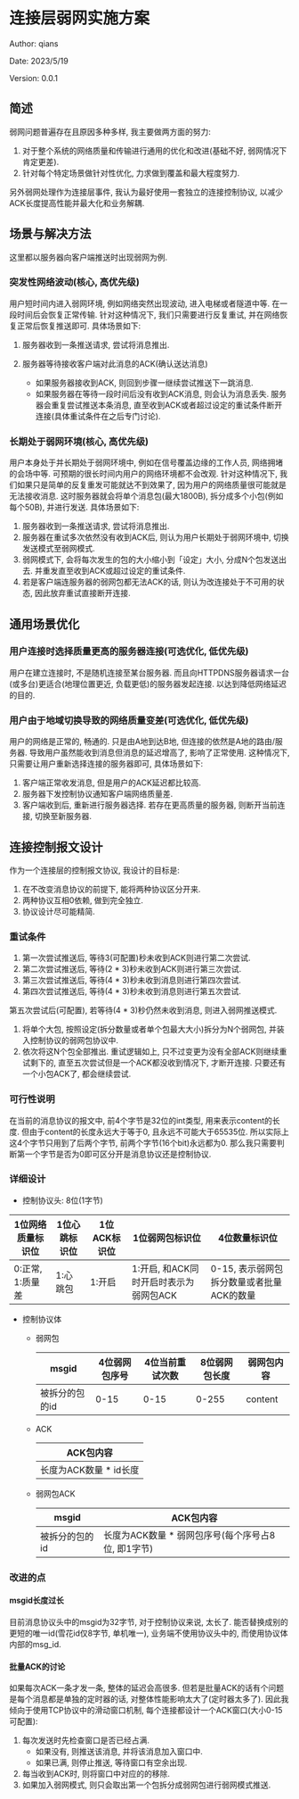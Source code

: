 # 连接层弱网实施方案

Author: qians

Date: 2023/5/19

Version: 0.0.1

## 简述

弱网问题普遍存在且原因多种多样, 我主要做两方面的努力:

1. 对于整个系统的网络质量和传输进行通用的优化和改进(基础不好, 弱网情况下肯定更差).
2. 针对每个特定场景做针对性优化, 力求做到覆盖和最大程度努力.

另外弱网处理作为连接层事件, 我认为最好使用一套独立的连接控制协议, 以减少ACK长度提高性能并最大化和业务解耦.

## 场景与解决方法

这里都以服务器向客户端推送时出现弱网为例.

### 突发性网络波动(核心, 高优先级)

用户短时间内进入弱网环境, 例如网络突然出现波动, 进入电梯或者隧道中等. 在一段时间后会恢复正常传输.
针对这种情况下, 我们只需要进行反复重试, 并在网络恢复正常后恢复推送即可.
具体场景如下:

1. 服务器收到一条推送请求, 尝试将消息推出.
2. 服务器等待接收客户端对此消息的ACK(确认送达消息)

   - 如果服务器接收到ACK, 则回到步骤一继续尝试推送下一跳消息.
   - 如果服务器在等待一段时间后没有收到ACK消息, 则会认为消息丢失. 服务器会重复尝试推送本条消息, 直至收到ACK或者超过设定的重试条件断开连接(具体重试条件在之后专门讨论).

### 长期处于弱网环境(核心, 高优先级)

用户本身处于并长期处于弱网环境中, 例如在信号覆盖边缘的工作人员, 网络拥堵的会场中等. 可预期的很长时间内用户的网络环境都不会改观.
针对这种情况下, 我们如果只是简单的反复重发可能就达不到效果了, 因为用户的网络质量很可能就是无法接收消息.
这时服务器就会将单个消息包(最大1800B), 拆分成多个小包(例如每个50B), 并进行发送.
具体场景如下:

1. 服务器收到一条推送请求, 尝试将消息推出.
2. 服务器在重试多次依然没有收到ACK后, 则认为用户长期处于弱网环境中, 切换发送模式至弱网模式.
3. 弱网模式下, 会将每次发生的包的大小缩小到「设定」大小, 分成N个包发送出去. 并重发直至收到ACK或超过设定的重试条件.
4. 若是客户端连服务器的弱网包都无法ACK的话, 则认为改连接处于不可用的状态, 因此放弃重试直接断开连接.

## 通用场景优化

### 用户连接时选择质量更高的服务器连接(可选优化, 低优先级)

用户在建立连接时, 不是随机连接至某台服务器. 而且向HTTPDNS服务器请求一台(或多台)更适合(地理位置更近, 负载更低)的服务器发起连接. 以达到降低网络延迟的目的.

### 用户由于地域切换导致的网络质量变差(可选优化, 低优先级)

用户的网络是正常的, 畅通的. 只是由A地到达B地, 但连接的依然是A地的路由/服务器. 导致用户虽然能收到消息但消息的延迟增高了, 影响了正常使用.
这种情况下, 只需要让用户重新选择连接的服务器即可, 具体场景如下:

1. 客户端正常收发消息, 但是用户的ACK延迟都比较高.
2. 服务器下发控制协议通知客户端网络质量差.
3. 客户端收到后, 重新进行服务器选择. 若存在更高质量的服务器, 则断开当前连接, 切换至新服务器.

## 连接控制报文设计

作为一个连接层的控制报文协议, 我设计的目标是:

1. 在不改变消息协议的前提下, 能将两种协议区分开来.
2. 两种协议互相0依赖, 做到完全独立.
3. 协议设计尽可能精简.

### 重试条件

1. 第一次尝试推送后, 等待3(可配置)秒未收到ACK则进行第二次尝试.
2. 第二次尝试推送后, 等待(2 * 3)秒未收到ACK则进行第三次尝试.
3. 第三次尝试推送后, 等待(4 * 3)秒未收到消息则进行第四次尝试.
4. 第四次尝试推送后, 等待(4 * 3)秒未收到消息则进行第五次尝试.

第五次尝试后(可配置), 若等待(4 * 3)秒仍然未收到消息, 则进入弱网推送模式.

1. 将单个大包, 按照设定(拆分数量或者单个包最大大小)拆分为N个弱网包, 并装入控制协议的弱网包协议中.
2. 依次将这N个包全部推出. 重试逻辑如上, 只不过变更为没有全部ACK则继续重试剩下的, 直至五次尝试但是一个ACK都没收到情况下, 才断开连接. 只要还有一个小包ACK了, 都会继续尝试.

### 可行性说明

在当前的消息协议的报文中, 前4个字节是32位的int类型, 用来表示content的长度. 但由于content的长度永远大于等于0, 且永远不可能大于65535位.
所以实际上这4个字节只用到了后两个字节, 前两个字节(16个bit)永远都为0.
那么我只需要判断第一个字节是否为0即可区分开是消息协议还是控制协议.

### 详细设计

- 控制协议头: 8位(1字节)

| 1位网络质量标识位 | 1位心跳标识位 | 1位ACK标识位 | 1位弱网包标识位                        | 4位数量标识位                             |
| ----------------- | ------------- | ------------ | -------------------------------------- | ----------------------------------------- |
| 0:正常, 1:质量差  | 1:心跳包      | 1:开启       | 1:开启, 和ACK同时开启时表示为弱网包ACK | 0-15, 表示弱网包拆分数量或者批量ACK的数量 |

- 控制协议体
  - 弱网包

    | msgid          | 4位弱网包序号 | 4位当前重试次数 | 8位弱网包长度 | 弱网包内容 |
    | -------------- | ------------- | --------------- | ------------- | ---------- |
    | 被拆分的包的id | 0-15          | 0-15            | 0-255         | content    |

  - ACK

    | ACK包内容              |
    | ---------------------- |
    | 长度为ACK数量 * id长度 |

  - 弱网包ACK

    | msgid          | ACK包内容                                          |
    | -------------- | -------------------------------------------------- |
    | 被拆分的包的id | 长度为ACK数量 * 弱网包序号(每个序号占8位, 即1字节) |

### 改进的点

#### msgid长度过长

目前消息协议头中的msgid为32字节, 对于控制协议来说, 太长了. 能否替换成别的更短的唯一id(雪花id仅8字节, 单机唯一), 业务端不使用协议头中的, 而使用协议体内部的msg_id.

#### 批量ACK的讨论

如果每次ACK一条才发一条, 整体的延迟会高很多. 但若是批量ACK的话有个问题是每个消息都是单独的定时器的话, 对整体性能影响太大了(定时器太多了).
因此我倾向于使用TCP协议中的滑动窗口机制, 每个连接都设计一个ACK窗口(大小0-15可配置):

1. 每次发送时先检查窗口是否已经占满.
   - 如果没有, 则推送该消息, 并将该消息加入窗口中.
   - 如果已满, 则停止推送, 等待窗口有空余出现.
2. 每当收到ACK时, 则将窗口中对应的的移除.
3. 如果加入弱网模式, 则只会取出第一个包拆分成弱网包进行弱网模式推送.
